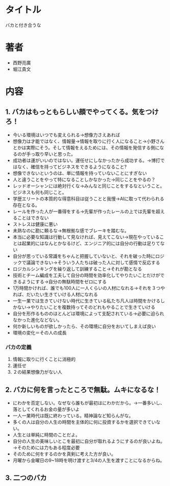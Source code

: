 # タイトル

バカと付き合うな

# 著者

- 西野亮廣
- 堀江貴文

# 内容

## 1. バカはもっともらしい顔でやってくる。気をつけろ！

- 今いる環境はいつでも変えられる→想像力さえあれば
- 想像力は才能ではなく、情報量→情報を取りに行く人になること→小野さんとかは実際にそう。そして情報をえるためには、その情報を発信する側になるのが手っ取り早いと思った。
- 成功者は運がいいのではない。運任せにしなかったから成功する。→博打ではなく、確信を持ってビジネスをできるようになること?
- 想像できないというのは、単に情報を持っていないことにすぎない
- 人と違うことをやって特になることしかなかった→同じことをやるの？
- レッドオーシャンには絶対行くな→みんなと同じことをするなということ。ビジネスも何も同じこと。
- 学歴エリートの本質的な得意科目は従うことと我慢→AIに取って代わられる存在となる。
- レールを作った人が一番得をする→先輩が作ったレールの上では先輩を超えることはできない
- ストレスは健康に悪い
- 未熟なのに勘に頼るな→無根拠な感でブレーキを踏むな。
- 本当に必要な知識は行動して見なければ、見えてこない→現在やっていることは起業的にはなんとかなるけど、エンジニア的には自分の行動は足りてない
- 自分が思っている常識をちゃんと把握していないと、それを破った時にロジックで議論できない→そういう人たちは破った人に対して感情で反応する
- ロジカルシンキングを繰り返して訓練すること→それが勘となる
- 技術とチーム編成を工夫して自分の時間を効率化してやりたいことだけができるようにする→自分の無駄時間をゼロにする
- 1万時間かければ、誰でも100人に一人くらいの人材になれる→それを３つやれば、だいたい生きていける人材になれる
- 一生一業では生きていけない時代に生きている私たち凡人は時間をかけるしかない→やりたいことを複数持ってそのどれもやることで生きていける
- 自分を形作るもののほとんどは環境によって支配されている→必要に迫られなかった進化などない。
- 何か新しいものが欲しかったら、その環境に自分をおいてしまえば良い
- 環境の変化＝その人の成長

### バカの定義

1. 情報に取りに行くことに消極的
2. 運任せ
3. ２の結果想像力がない人

## 2. バカに何を言ったところで無駄。ムキになるな！

- にわかを否定しない。なぜなら誰もが最初はにわかだから。→一番多いし、落としてくれるお金の量が多いよ
- 一人一業時代は既に終わっている。精神論など知らんがな。
- 多くの人は自分の人生の時間を主体的に何に投資するかを選択できていない。
- 人生とは単純に時間のことだよ。
- 自分の人生の美味しいとこを最初に自分が取れるようにするのが良いよね。→そのためには力もある程度必要
- そのために何をするのかを真剣に考えた方が良い。
- 月曜から金曜日の9~18時を明け渡すと3/4の人生を渡すことになるからね。


## 3. 二つのバカ

